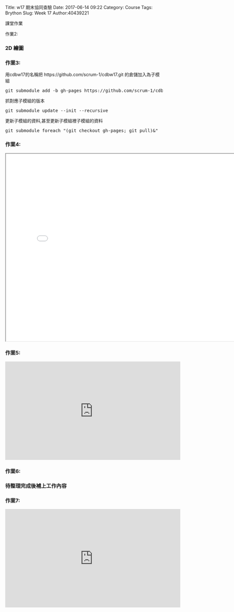 Title:  w17 期末協同查驗
Date: 2017-06-14 09:22 
Category: Course
Tags: Brython
Slug: Week 17
Author:40439221


 課堂作業 

<!-- PELICAN_END_SUMMARY -->

作業2:
<h3>2D 繪圖</h3>
<!-- 導入 Brython 標準程式庫 -->
 <script src="../data/Brython-3.3.1/brython.js"></script>
<script src="../data/Brython-3.3.1/brython_stdlib.js"></script>
 
<!-- 啟動 Brython -->
<script>
window.onload=function(){
// 設定 data/py 為共用程式路徑
brython({debug:1, pythonpath:['./../data/py']});
}
</script>

<!-- 以下實際利用  Brython 繪圖-->
<canvas id="onegear2" width="800" height="600"></canvas>
<div id="onegear_div" width="800" height="20"></div>

<script type="text/python3">
from browser import document as doc
import math
# deg 為角度轉為徑度的轉換因子
deg = math.pi/180.
# 定義 Spur 類別
class Spur(object):
    def __init__(self, ctx):
        self.ctx = ctx
 
# 設定畫線參數 
    def create_line2(self, x1, y1, x2, y2, width=3, fill="#33ce93"):
        self.ctx.beginPath()
        self.ctx.lineWidth = width
        self.ctx.moveTo(x1, y1)
        self.ctx.lineTo(x2, y2)
        self.ctx.strokeStyle = fill
        self.ctx.stroke()
    def create_line3(self, x1, y1, x2, y2, width=3, fill="#3a33ce"):
        self.ctx.beginPath()
        self.ctx.lineWidth = width
        self.ctx.moveTo(x1, y1)
        self.ctx.lineTo(x2, y2)
        self.ctx.strokeStyle = fill
        self.ctx.stroke()
        

    def Gear(self, midx, midy, rp, n=20, pa=20, color="black"):
        
        rp = 250
        imax = 15
        m=2*rp/n
        a=m
        d=1.25*m
        ra=rp+a

        # self.create_line(起點X, 起點Y, 終點X, 終點Y)
        # 畫出黑色外框
        self.create_line3(0, 600, 800, 600)
        self.create_line3(0,600,727.7531715667,465.3293884177 )

        self.create_line2(378.2876442788,173.9032238457, 510.8238914858, 437.1449755745)
        self.create_line2(378.2876442788,173.9032238457, 274.3200346563,479.0171156785 )
        self.create_line2(200.4441445844,448.3704630894,342.20381591 ,507.1780036014 )
        self.create_line2(200.4441445844,448.3704630894,257.9533862858,552.2657658557 )
        self.create_line2(342.20381591,507.1780036014,257.9533862858,552.2657658557 )
        self.create_line2(444.9048296097,467.8203581399,591.4018555789, 399.6480846216)
        self.create_line2(444.9048296097,467.8203581399,541.9139058647, 499.7189157271)
        self.create_line2(591.4018555789,399.6480846216,541.9139058647,499.7189157271 )
       
        
        
        


        if rd>rb:
            dr = (ra-rd)/imax
        else:
            dr=(ra-rb)/imax
        sigma=math.pi/(2*n)+math.tan(pa*deg)-pa*deg
        for j in range(-9, 10, +1):
            ang=-2.*j*math.pi/n+sigma
            ang2=2.*j*math.pi/n+sigma
            lxd=midx+rd*math.sin(ang2-2.*math.pi/n)
            lyd=midy-rd*math.cos(ang2-2.*math.pi/n)
            for i in range(imax+1):
                if rd>rb:
                    r=rd+i*dr
                else:
                    r=rb+i*dr
                theta=math.sqrt((r*r)/(rb*rb)-1.)
                alpha=theta-math.atan(theta)
                xpt=r*math.sin(alpha-ang)
                ypt=r*math.cos(alpha-ang)
                xd=rd*math.sin(-ang)
                yd=rd*math.cos(-ang)
                if(i==0):
                    last_x = midx+xd
                    last_y = midy-yd
            self.create_line((lxd),(lyd),(midx+xd),(midy-yd),fill=color)
            for i in range(imax+1):
                if rd>rb:
                    r=rd+i*dr
                else:
                    r=rb+i*dr
                theta=math.sqrt((r*r)/(rb*rb)-1.)
                alpha=theta-math.atan(theta)
                xpt=r*math.sin(ang2-alpha)
                ypt=r*math.cos(ang2-alpha)
                xd=rd*math.sin(ang2)
                yd=rd*math.cos(ang2)
                if(i==0):
                    last_x = midx+xd
                    last_y = midy-yd
                self.create_line((midx+xpt),(midy-ypt),(last_x),(last_y),fill=color)   
                if(i==imax):
                    rfx=midx+xpt
                    rfy=midy-ypt
                last_x = midx+xpt
                last_y = midy-ypt
            self.create_line(lfx,lfy,rfx,rfy,fill=color)
canvas = doc['onegear2']
ctx = canvas.getContext("2d")
x = (canvas.width)/2
y = (canvas.height)/2
r = 0.8*(canvas.height/2)
# 齒數
n = 36
# 壓力角
pa = 20
Spur(ctx).Gear(x, y, r, n, pa, "blue")
</script>

<h3>作業3:</h3>
用cdbw17的名稱把 https://github.com/scrum-1/cdbw17.git 的倉儲加入為子模組
<pre>
git submodule add -b gh-pages https://github.com/scrum-1/cdbw17 subw17
</pre>

抓對應子模組的版本

<pre>git submodule update --init --recursive</pre>

更新子模組的資料,甚至更新子模組裡子模組的資料

<pre>git submodule foreach "(git checkout gh-pages; git pull)&"</pre>

<h3>作業4:</h3>
<iframe src="./../w17/003.html" width="800" height="600"></iframe>

<h3>作業5:</h3>
<iframe width="560" height="315" src="https://www.youtube.com/embed/8asso6I7VOw" frameborder="0" allowfullscreen></iframe>
<h3>作業6:</h3>
<h3>待整理完成後補上工作內容</h3>
<h3>作業7:</h3>
<iframe width="560" height="315" src="https://www.youtube.com/embed/Q4JtxvUWhDo" frameborder="0" allowfullscreen></iframe>